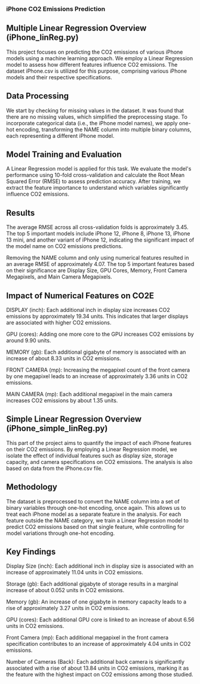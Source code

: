 ### iPhone CO2 Emissions Prediction

## Multiple Linear Regression Overview (iPhone_linReg.py)

This project focuses on predicting the CO2 emissions of various iPhone models using a machine learning approach. We employ a Linear Regression model to assess how different features influence CO2 emissions. The dataset iPhone.csv is utilized for this purpose, comprising various iPhone models and their respective specifications.

## Data Processing

We start by checking for missing values in the dataset. It was found that there are no missing values, which simplified the preprocessing stage. To incorporate categorical data (i.e., the iPhone model names), we apply one-hot encoding, transforming the NAME column into multiple binary columns, each representing a different iPhone model.

## Model Training and Evaluation

A Linear Regression model is applied for this task. We evaluate the model's performance using 10-fold cross-validation and calculate the Root Mean Squared Error (RMSE) to assess prediction accuracy. After training, we extract the feature importance to understand which variables significantly influence CO2 emissions.

## Results

The average RMSE across all cross-validation folds is approximately 3.45. The top 5 important models include iPhone 12, iPhone 8, iPhone 13, iPhone 13 mini, and another variant of iPhone 12, indicating the significant impact of the model name on CO2 emissions predictions.

Removing the NAME column and only using numerical features resulted in an average RMSE of approximately 4.07. The top 5 important features based on their significance are Display Size, GPU Cores, Memory, Front Camera Megapixels, and Main Camera Megapixels.

## Impact of Numerical Features on CO2E

DISPLAY (inch): Each additional inch in display size increases CO2 emissions by approximately 19.34 units. This indicates that larger displays are associated with higher CO2 emissions.

GPU (cores): Adding one more core to the GPU increases CO2 emissions by around 9.90 units.

MEMORY (gb): Each additional gigabyte of memory is associated with an increase of about 8.33 units in CO2 emissions.

FRONT CAMERA (mp): Increasing the megapixel count of the front camera by one megapixel leads to an increase of approximately 3.36 units in CO2 emissions.

MAIN CAMERA (mp): Each additional megapixel in the main camera increases CO2 emissions by about 1.35 units.


## Simple Linear Regression Overview (iPhone_simple_linReg.py)

This part of the project aims to quantify the impact of each iPhone features on their CO2 emissions. By employing a Linear Regression model, we isolate the effect of individual features such as display size, storage capacity, and camera specifications on CO2 emissions. The analysis is also based on data from the iPhone.csv file.

## Methodology

The dataset is preprocessed to convert the NAME column into a set of binary variables through one-hot encoding, once again. This allows us to treat each iPhone model as a separate feature in the analysis. For each feature outside the NAME category, we train a Linear Regression model to predict CO2 emissions based on that single feature, while controlling for model variations through one-hot encoding.

## Key Findings

Display Size (inch): Each additional inch in display size is associated with an increase of approximately 11.04 units in CO2 emissions.

Storage (gb): Each additional gigabyte of storage results in a marginal increase of about 0.052 units in CO2 emissions.

Memory (gb): An increase of one gigabyte in memory capacity leads to a rise of approximately 3.27 units in CO2 emissions.

GPU (cores): Each additional GPU core is linked to an increase of about 6.56 units in CO2 emissions.

Front Camera (mp): Each additional megapixel in the front camera specification contributes to an increase of approximately 4.04 units in CO2 emissions.

Number of Cameras (Back): Each additional back camera is significantly associated with a rise of about 13.84 units in CO2 emissions, marking it as the feature with the highest impact on CO2 emissions among those studied.